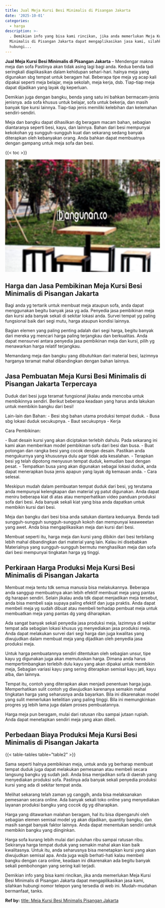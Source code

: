 ```yaml
---
title: Jual Meja Kursi Besi Minimalis di Pisangan Jakarta
date: '2025-10-01'
categories:
  - harga
description: >-
  . Demikian info yang bisa kami rincikan, jika anda memerlukan Meja Kursi Besi
  Minimalis di Pisangan Jakarta dapat mengaplikasikan jasa kami, silahkan
  hubungi...
---
```


**Jual Meja Kursi Besi Minimalis di Pisangan Jakarta** – Mendengar makna meja dan sofa Pastinya akan tidak asing lagi bagi anda. Kedua benda tadi seringkali diaplikasikan dalam kehidupan sehari-hari. halnya meja yang digunakan sbg tempat untuk beragam hal. Beberapa tipe meja yg acap kali dipakai seperti meja belajar, meja sekolah, meja kerja, dsb. Tiap-tiap meja dapat dijadikan yang layak dg keperluan.

Demikian juga dengan bangku, benda yang satu ini bahkan bermacam-jenis jenisnya. ada sofa khusus untuk belajar, sofa untuk bekerja, dan masih banyak tipe kursi lainnya. Tiap-tiap jenis memiliki kelebihan dan kelemahan sendiri-sendiri.

Meja dan bangku dapat dihasilkan dg beragam macam bahan, sebagian diantaranya seperti besi, kayu, dan lainnya. Bahan dari besi mempunyai kekokohan yg sungguh-sungguh kuat dan sekarang sedang banyak diterapkan oleh kebanyakan orang. Anda bahkan dapat membuatnya dengan gampang untuk meja sofa dan besi.

{{< toc >}}

![Jual Meja Kursi Besi Minimalis di Pisangan Jakarta](/images/jual-meja-besi-murah13.png)

## Harga dan Jasa Pembikinan Meja Kursi Besi Minimalis di Pisangan Jakarta

Bagi anda yg tertarik untuk membuat meja ataupun sofa, anda dapat menggunakan begitu banyak jasa yg ada. Penyedia jasa pembikinan meja dan kursi ada banyak sekali di sekitar lokasi anda. Survei tempat yg paling fungsional baik dari segi mutu, harga ataupun kondisi lainnya.

Bagian elemen yang paling penting adalah dari segi harga, begitu banyak dari mereka yg mencari harga paling terjangkau dan berkualitas. Anda dapat mensurvei antara penyedia jasa pembikinan meja dan kursi, pilih yg menawarkan harga relatif terjangkau.

Memandang meja dan bangku yang dibutuhkan dari material besi, lazimnya harganya teramat mahal dibandingkan dengan bahan lainnya.

## Jasa Pembuatan Meja Kursi Besi Minimalis di Pisangan Jakarta Terpercaya

Duduk dari besi juga teramat fungsional jikalau anda mencoba untuk membikinnya sendiri. Berikut beberapa keadaan yang harus anda lakukan untuk membikin bangku dari besi!

Lain-lain dan Bahan: - Besi sbg bahan utama produksi tempat duduk. - Busa sbg lokasi duduk secukupnya. - Baut secukupnya - Kerja

Cara Pembikinan:

\- Buat desain kursi yang akan diciptakan terlebih dahulu. Pada sekarang ini kami akan memberikan model pembikinan sofa dari besi dan busa. - Buat potongan dan rangka besi yang cocok dengan desain. Pastikan anda mengukurnya yang khususnya dulu agar tidak ada kesalahan. - Terapkan besi yg telah dipotong menyusun tempat duduk, kemudian baut dengan pesat. - Tempatkan busa yang akan digunakan sebagai lokasi duduk, anda dapat menerapkan busa jenis apapun yang layak dg kemauan anda. - Cara selesai.

Meskipun mudah dalam pembuatan tempat duduk dari besi, yg terutama anda mempunyai kelengkapan dan material yg patut digunakan. Anda dapat meniru beberapa kiat di atas atau memperhatikan video panduan produksi sofa dari besi. Ada banyak sekali kiat yang bisa anda dapatkan untuk membikin kursi dari besi.

Meja dan bangku dari besi bisa anda satukan diantara keduanya. Benda tadi sungguh-sungguh sungguh-sungguh kokoh dan mempunyai keaweeetan yang awet. Anda bisa mengaplikasikan meja dan kursi dari besi.

Membuat seperti itu, harga meja dan kursi yang dibikin dari besi terbilang lebih mahal dibandingkan dari material yang lain. Kalau ini disebabkan Materialnya yang sungguh-sungguh bermutu menghasilkan meja dan sofa dari besi mempunyai tingkatan harga yg tinggi.

## Perkiraan Harga Produksi Meja Kursi Besi Minimalis di Pisangan Jakarta

Membuat meja tentu tdk semua manusia bisa melakukannya. Beberapa anda sanggup membuatnya akan lebih efektif membuat meja yang pantas dg harapan sendiri. Selain jikalau anda tdk dapat menjadikan meja tersebut, anda bisa membeli saja supaya paling efektif dan juga praktis. Anda dapat membeli meja yg sudah dibuat atau membeli terhadap pembuat meja untuk membuatkan meja yang pantas dg yang diharapkan.

Ada sangat banyak sekali penyedia jasa produksi meja, lazimnya di sekitar tempat ada sebagian lokasi khusus yg menyediakan jasa produksi meja. Anda dapat melakukan survei dari segi harga dan juga kwalitas yang diwujudkan dalam membuat meja yang dijadikan oleh penyedia jasa produksi meja.

Untuk harga pembuatannya sendiri ditentukan oleh sebagian unsur, tipe kayu yg digunakan juga akan memutuskan harga. Dimana anda harus mempertimbangkan terlebih dulu kayu yang akan dipakai untuk membikin meja, Sebagian variasi kayu yang sering diterapkan semisal kayu jati, kayu alba, dan lainnya.

Tempat itu, contoh yang diterapkan akan menjadi penentuan harga juga. Memperhatikan sulit contoh yg diwujudkan karenanya semakin mahal tingkatan harga yang seharusnya anda bayarkan. Bila ini dikarenakan model yang sulit memerlukan ketelitian yang paling tinggi. Bila ini memungkinkan progres yg lebih lama juga dalam proses pembuatannya.

Harga meja pun beragam, mulai dari ratusan ribu sampai jutaan rupiah. Anda dapat menetapkan sendiri meja yang akan dibeli.

## Perbedaan Biaya Produksi Meja Kursi Besi Minimalis di Pisangan Jakarta

{{< table-tables table="table2" >}}

Sama seperti halnya pembikinan meja, untuk anda yg berharap membuat tempat duduk juga dapat melakukan pemesanan atau membeli secara langsung bangku yg sudah jadi. Anda bisa menjadikan sofa di daerah yang menyediakan produksi sofa. Pastinya ada banyak sekali penyedia produksi kursi yang ada di sekitar tempat anda.

Melihat sekarang telah zaman yg canggih, anda bisa melaksanakan pemesanan secara online. Ada banyak sekali toko online yang menyediakan layanan produksi bangku yang cocok dg yg diharapkan.

Harga yang ditawarkan malahan beragam, hal itu bisa dipengaruhi oleh sebagian elemen semisal model yg akan dijadikan, quantity bangku, dan masih sangat banyak faktor lainnya. Anda dapat menentukan sendiri untuk membikin bangku yang diinginkan.

Harga sofa kurang lebih mulai dari puluhan ribu sampai ratusan ribu. Sekiranya harga tempat duduk yang semakin mahal akan kian baik kwalitasnya. Untuk itu, anda seharusnya bisa menetapkan kursi yang akan diwujudkan semisal apa. Anda juga wajib berhati-hati kalau membeli bangku dengan cara online, keadaan ini dikarenakan ada begitu banyak sekali pembohongan yang sering kali terjadi.

Demikian info yang bisa kami rincikan, jika anda memerlukan Meja Kursi Besi Minimalis di Pisangan Jakarta dapat mengaplikasikan jasa kami, silahkan hubungi nomor telepon yang tersedia di web ini. Mudah-mudahan bermanfaat, tanks.

**Ref by:** [title: Meja Kursi Besi Minimalis Pisangan Jakarta](https://id.wikipedia.org/wiki/title:)
